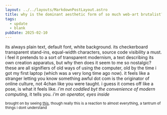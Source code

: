 ```yaml
---
layout: ../../layouts/MarkdownPostLayout.astro
title: why is the dominant aesthetic form of so much web-art brutalist?
tags:
  - update
  - blank
pubDate: 2025-02-10
---
```


its always plain text, default font, white background. its checkerboard transparent stand-ins, equal-width characters, source code visibility a must. i feel it pretends to
a sort of transparent modernism, a text describing its own creation apparatus, but 
why then does it seem to me so nostalgic? these are all signifiers of old ways of using
the computer, old by the time i got my first laptop (which was a very long time ago now).
it feels like a stranger letting you know something awful dot com is the originator of online culture, not 4chan like you were taught. i guess it comes off like a pose, is what it feels like. _i'm not coddled byt the convenience of modern computing_, it tells you. _i'm an operator, eyes inside_

<small>brought on by seeing [this](http://www.thebibleasahyperlink.com/), though really this is a reaction to almost everything, a tantrum of things i dont understand</small>
